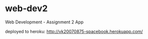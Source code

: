 # web-dev2
Web Development - Assignment 2 App

deployed to heroku:  http://vk20070875-spacebook.herokuapp.com/
